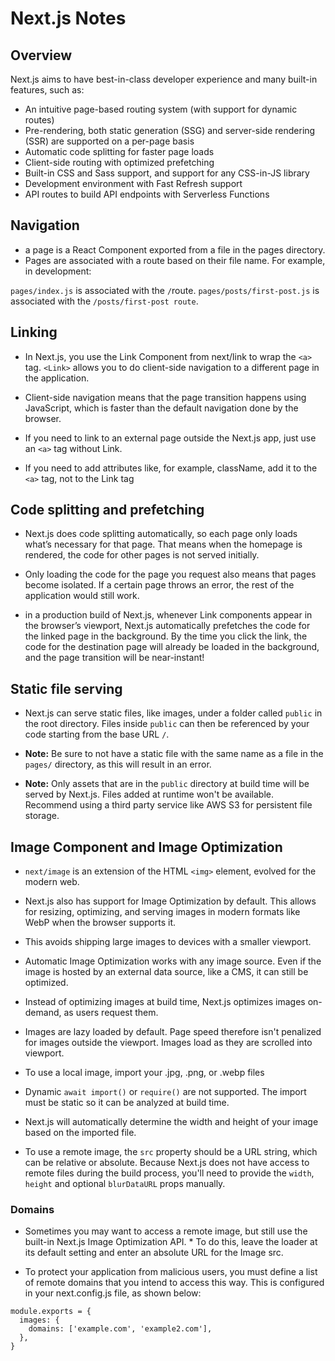 # Next.js Notes

## Overview
Next.js aims to have best-in-class developer experience and many built-in features, such as:

* An intuitive page-based routing system (with support for dynamic routes)
* Pre-rendering, both static generation (SSG) and server-side rendering (SSR) are supported on a per-page basis
* Automatic code splitting for faster page loads
* Client-side routing with optimized prefetching
* Built-in CSS and Sass support, and support for any CSS-in-JS library
* Development environment with Fast Refresh support
* API routes to build API endpoints with Serverless Functions

## Navigation
* a page is a React Component exported from a file in the pages directory.
* Pages are associated with a route based on their file name. For example, in development:

`pages/index.js` is associated with the `/`route.
`pages/posts/first-post.js` is associated with the `/posts/first-post route`.

## Linking
* In Next.js, you use the Link Component from next/link to wrap the `<a>` tag. `<Link>` allows you to do client-side navigation to a different page in the application.
  
* Client-side navigation means that the page transition happens using JavaScript, which is faster than the default navigation done by the browser.
  
* If you need to link to an external page outside the Next.js app, just use an `<a>` tag without Link.
  
* If you need to add attributes like, for example, className, add it to the `<a>` tag, not to the Link tag

## Code splitting and prefetching
* Next.js does code splitting automatically, so each page only loads what’s necessary for that page. That means when the homepage is rendered, the code for other pages is not served initially.

* Only loading the code for the page you request also means that pages become isolated. If a certain page throws an error, the rest of the application would still work.
  
* in a production build of Next.js, whenever Link components appear in the browser’s viewport, Next.js automatically prefetches the code for the linked page in the background. By the time you click the link, the code for the destination page will already be loaded in the background, and the page transition will be near-instant!

## Static file serving
* Next.js can serve static files, like images, under a folder called `public` in the root directory. Files inside `public` can then be referenced by your code starting from the base URL `/`.

* __Note:__ Be sure to not have a static file with the same name as a file in the `pages/` directory, as this will result in an error.

* __Note:__ Only assets that are in the `public` directory at build time will be served by Next.js. Files added at runtime won't be available. Recommend using a third party service like AWS S3 for persistent file storage.

## Image Component and Image Optimization
* `next/image` is an extension of the HTML `<img>` element, evolved for the modern web.

* Next.js also has support for Image Optimization by default. This allows for resizing, optimizing, and serving images in modern formats like WebP when the browser supports it. 

* This avoids shipping large images to devices with a smaller viewport.

* Automatic Image Optimization works with any image source. Even if the image is hosted by an external data source, like a CMS, it can still be optimized.

* Instead of optimizing images at build time, Next.js optimizes images on-demand, as users request them.

* Images are lazy loaded by default. Page speed therefore isn't penalized for images outside the viewport. Images load as they are scrolled into viewport.

* To use a local image, import your .jpg, .png, or .webp files
* Dynamic `await import()` or `require()` are not supported. The import must be static so it can be analyzed at build time.
* Next.js will automatically determine the width and height of your image based on the imported file.
* To use a remote image, the `src` property should be a URL string, which can be relative or absolute. Because Next.js does not have access to remote files during the build process, you'll need to provide the `width`, `height` and optional `blurDataURL` props manually.

### Domains
* Sometimes you may want to access a remote image, but still use the built-in Next.js Image Optimization API. * To do this, leave the loader at its default setting and enter an absolute URL for the Image src.

* To protect your application from malicious users, you must define a list of remote domains that you intend to access this way. This is configured in your next.config.js file, as shown below:

```
module.exports = {
  images: {
    domains: ['example.com', 'example2.com'],
  },
}
```